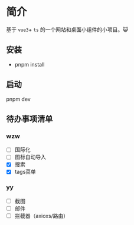 # 简介

基于 `vue3`+ `ts` 的一个网站和桌面小组件的小项目。😺

## 安装

- pnpm install

## 启动

pnpm dev

## 待办事项清单

### wzw
- [ ] 国际化
- [ ] 图标自动导入
- [x] 搜索
- [x] tags菜单

### yy
- [ ] 截图
- [ ] 邮件
- [ ] 拦截器（axioxs/路由）